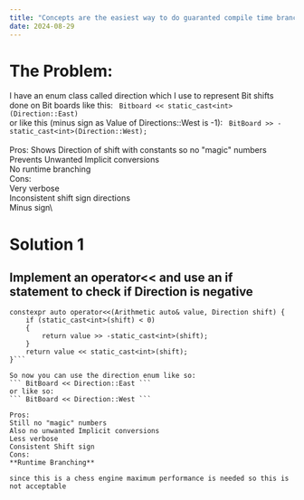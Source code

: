 ```yaml
---
title: "Concepts are the easiest way to do guaranted compile time branching"
date: 2024-08-29
---
```


# The Problem:
I have an enum class called direction which I use to represent Bit shifts done on Bit boards like this:
``` Bitboard << static_cast<int>(Direction::East)```\
or like this (minus sign as Value of Directions::West is -1):
``` BitBoard >> -static_cast<int>(Direction::West);```\
\
Pros:
Shows Direction of shift with constants so no "magic" numbers\
Prevents Unwanted Implicit conversions\
No runtime branching\
Cons:\
Very verbose\
Inconsistent shift sign directions\
Minus sign\

# Solution 1
## Implement an operator<< and use an if statement to check if Direction is negative
```
constexpr auto operator<<(Arithmetic auto& value, Direction shift) {
    if (static_cast<int>(shift) < 0)
    {
        return value >> -static_cast<int>(shift);
    }
    return value << static_cast<int>(shift);
}```

So now you can use the direction enum like so:
``` BitBoard << Direction::East ```
or like so:
``` BitBoard << Direction::West ```

Pros:
Still no "magic" numbers
Also no unwanted Implicit conversions
Less verbose
Consistent Shift sign
Cons:
**Runtime Branching**

since this is a chess engine maximum performance is needed so this is not acceptable

